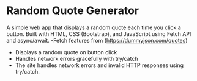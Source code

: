 # Random Quote Generator
A simple web app that displays a random quote each time you click a button. Built with HTML, CSS (Bootstrap), and JavaScript using Fetch API and async/await.
-Fetch features from (https://dummyjson.com/quotes)
- Displays a random quote on button click
- Handles network errors gracefully with try/catch
- The site handles network errors and invalid HTTP responses using try/catch.
